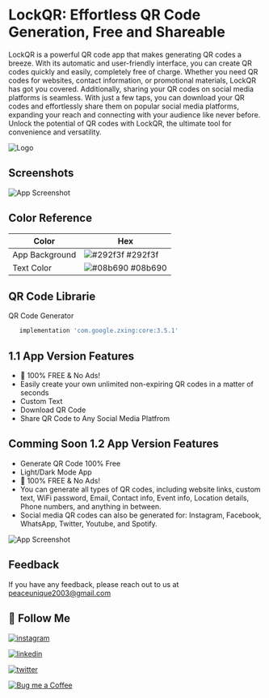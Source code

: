 
# LockQR: Effortless QR Code Generation, Free and Shareable

LockQR is a powerful QR code app that makes generating QR codes a breeze. With its automatic and user-friendly interface, you can create QR codes quickly and easily, completely free of charge. Whether you need QR codes for websites, contact information, or promotional materials, LockQR has got you covered. Additionally, sharing your QR codes on social media platforms is seamless. With just a few taps, you can download your QR codes and effortlessly share them on popular social media platforms, expanding your reach and connecting with your audience like never before. Unlock the potential of QR codes with LockQR, the ultimate tool for convenience and versatility.



![Logo](https://github.com/SagarDhadke/LockQR/assets/70995022/997ca991-4773-4652-87dd-ceb9ad38f00f)


## Screenshots

![App Screenshot](https://github.com/SagarDhadke/LockQR/assets/70995022/cea2be12-7c62-4014-9dbf-d2ef1d10ed65)

## Color Reference

| Color             | Hex                                                                |
| ----------------- | ------------------------------------------------------------------ |
| App Background| ![#292f3f](https://via.placeholder.com/10/292f3f?text=+) #292f3f |
| Text Color | ![#08b690](https://via.placeholder.com/10/08b690?text=+) #08b690 |



## QR Code Librarie 

QR Code Generator 

```bash
   implementation 'com.google.zxing:core:3.5.1'
```


## 1.1 App Version Features

- 📣 100% FREE & No Ads!
- Easily create your own unlimited non-expiring QR codes in a matter of seconds
- Custom Text
- Download QR Code 
- Share QR Code to Any Social Media Platfrom

## Comming Soon 1.2 App Version Features

- Generate QR Code 100% Free
- Light/Dark Mode App
- 📣 100% FREE & No Ads!
- You can generate all types of QR codes, including website links, custom text, WiFi password, Email, Contact info, Event info, Location details, Phone numbers, and anything in between.
- Social media QR codes can also be generated for: Instagram, Facebook, WhatsApp, Twitter, Youtube, and Spotify.

![App Screenshot](https://github.com/SagarDhadke/LockQR/assets/70995022/5ad1a63c-27d5-475c-bb0f-636a88c20618)



## Feedback

If you have any feedback, please reach out to us at peaceunique2003@gmail.com

## 🔗 Follow Me 
[![instagram](https://img.shields.io/badge/Instagram-E4405F?style=for-the-badge&logo=instagram&logoColor=white)](https://www.instagram.com/sagardhadke_uc/)

[![linkedin](https://img.shields.io/badge/linkedin-0A66C2?style=for-the-badge&logo=linkedin&logoColor=white)](https://www.linkedin.com/in/sagar-dhadke-6a466b206/)

[![twitter](https://img.shields.io/badge/twitter-1DA1F2?style=for-the-badge&logo=twitter&logoColor=white)](https://twitter.com/sagardhadke_uc)


[![Bug me a Coffee](https://img.shields.io/badge/donate-buy%20me%20a%20coffee-yellow?label=Donate&style=flat-square)](https://www.buymeacoffee.com/sagardhadke)
